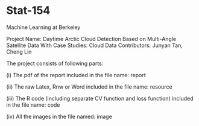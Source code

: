 # Stat-154
Machine Learning at Berkeley

Project Name: Daytime Arctic Cloud Detection Based on Multi-Angle Satellite Data With Case Studies: Cloud Data
Contributors: Junyan Tan, Cheng Lin 

The project consists of following parts:

(i) The pdf of the report included in the file name: report

(ii) The raw Latex, Rnw or Word included in the file name: resource

(iii) The R code (including separate CV function and loss function) included in the file name: code

(iv) All the images in the file named: image
